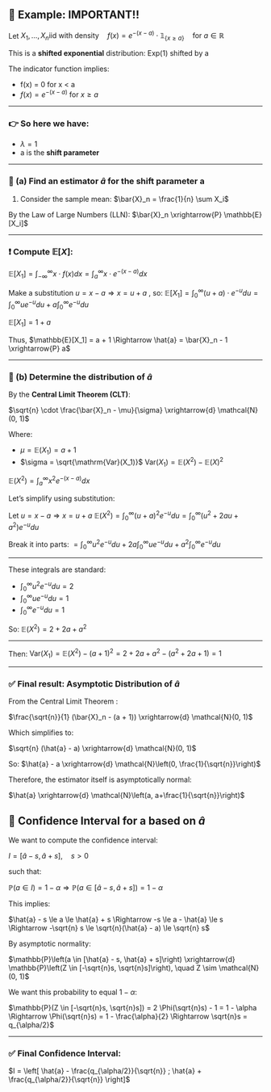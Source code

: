 ## 📌 Example: **IMPORTANT!!**

Let  $X_1, \dots, X_n \text{iid with density} \quad f(x) = e^{-(x - a)} \cdot \mathbb{1}_{\{x \ge a\}} \quad \text{for } a \in \mathbb{R}$  

This is a **shifted exponential** distribution: Exp(1) shifted by a

The indicator function implies:  
- f(x) = 0 for x < a  
- $f(x) = e^{-(x - a)}$ for $x \ge a$

---

### 👉 So here we have:
- $\lambda = 1$
- a is the **shift parameter**

---

### 🔹 (a) Find an estimator $\hat{a}$ for the shift parameter a

1) Consider the sample mean: $\bar{X}_n = \frac{1}{n} \sum X_i$

By the Law of Large Numbers (LLN): $\bar{X}_n \xrightarrow{P} \mathbb{E}[X_i]$

---

### ❗ Compute $\mathbb{E}[X]$:

$\mathbb{E}[X_1] = \int_{-\infty}^{\infty} x \cdot f(x) dx = \int_a^{\infty} x \cdot e^{-(x - a)} dx$

Make a substitution $u = x - a \Rightarrow x = u + a$ , so:
$\mathbb{E}[X_1] = \int_0^{\infty} (u + a) \cdot e^{-u} du = \int_0^{\infty} u e^{-u}du + a \int_0^{\infty} e^{-u}du$

$\mathbb{E}[X_1] = 1 + a$

Thus, $\mathbb{E}[X_1] = a + 1 \Rightarrow \hat{a} = \bar{X}_n - 1 \xrightarrow{P} a$

---

### 🔹 (b) Determine the distribution of $\hat{a}$

By the **Central Limit Theorem (CLT)**:

$\sqrt{n} \cdot \frac{\bar{X}_n - \mu}{\sigma} \xrightarrow{d} \mathcal{N}(0, 1)$

Where:

- $\mu = \mathbb{E}(X_1) = a + 1$
- $\sigma = \sqrt{\mathrm{Var}(X_1)}$
$\mathrm{Var}(X_1) = \mathbb{E}(X^2) - \mathbb{E}(X)^2$

$\mathbb{E}(X^2) = \int_a^\infty x^2 e^{-(x - a)} dx$

Let’s simplify using substitution:

Let $u = x - a \Rightarrow x = u + a$
$\mathbb{E}(X^2) = \int_0^\infty (u + a)^2 e^{-u}du = \int_0^\infty (u^2 + 2au + a^2) e^{-u} du$

Break it into parts:
$= \int_0^\infty u^2 e^{-u}du + 2a \int_0^\infty u e^{-u}du + a^2 \int_0^\infty e^{-u}du$

---

These integrals are standard:

- $\int_0^\infty u^2 e^{-u}du = 2$
- $\int_0^\infty u e^{-u}du = 1$
- $\int_0^\infty e^{-u}du = 1$

So: $\mathbb{E}(X^2) = 2 + 2a + a^2$

---

Then: $\mathrm{Var}(X_1) = \mathbb{E}(X^2) - (a + 1)^2 = 2 + 2a + a^2 - (a^2 + 2a + 1) = 1$

---

### ✅ Final result: Asymptotic Distribution of $\hat{a}$

From the Central Limit Theorem :

$\frac{\sqrt{n}}{1} (\bar{X}_n - (a + 1)) \xrightarrow{d} \mathcal{N}(0, 1)$

Which simplifies to:

$\sqrt{n} (\hat{a} - a) \xrightarrow{d} \mathcal{N}(0, 1)$

So: $\hat{a} - a \xrightarrow{d} \mathcal{N}\left(0, \frac{1}{\sqrt{n}}\right)$

Therefore, the estimator itself is asymptotically normal:

$\hat{a} \xrightarrow{d} \mathcal{N}\left(a, a+\frac{1}{\sqrt{n}}\right)$

## 📌 Confidence Interval for a based on $\hat{a}$

We want to compute the confidence interval:

$I = [\hat{a} - s, \hat{a} + s], \quad s > 0$

such that:

$\mathbb{P}(a \in I) = 1 - \alpha \Rightarrow \mathbb{P}(a \in [\hat{a} - s, \hat{a} + s]) = 1 - \alpha$

This implies:

$\hat{a} - s \le a \le \hat{a} + s \Rightarrow -s \le a - \hat{a} \le s \Rightarrow -\sqrt{n} s \le \sqrt{n}(\hat{a} - a) \le \sqrt{n} s$

By asymptotic normality:

$\mathbb{P}\left(a \in [\hat{a} - s, \hat{a} + s]\right) \xrightarrow{d} \mathbb{P}\left(Z \in [-\sqrt{n}s, \sqrt{n}s]\right), \quad Z \sim \mathcal{N}(0, 1)$

We want this probability to equal $1 - \alpha$:

$\mathbb{P}(Z \in [-\sqrt{n}s, \sqrt{n}s]) = 2 \Phi(\sqrt{n}s) - 1 = 1 - \alpha \Rightarrow \Phi(\sqrt{n}s) = 1 - \frac{\alpha}{2} \Rightarrow \sqrt{n}s = q_{\alpha/2}$

---

### ✅ Final Confidence Interval:

$I = \left[ \hat{a} - \frac{q_{\alpha/2}}{\sqrt{n}} ; \hat{a} + \frac{q_{\alpha/2}}{\sqrt{n}} \right]$
